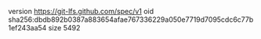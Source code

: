 version https://git-lfs.github.com/spec/v1
oid sha256:dbdb892b0387a883654afae767336229a050e7719d7095cdc6c77b1ef243aa54
size 5492
